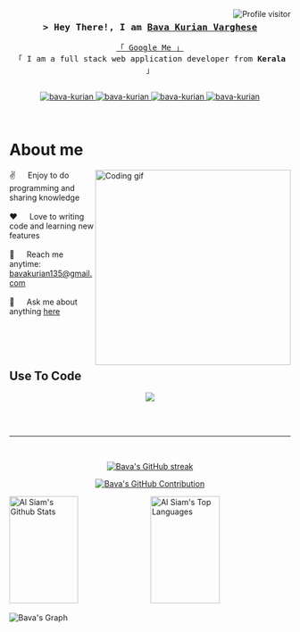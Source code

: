 <!--
<h2 align="center">
  Hi I'm Bava Kurian Varghese
  <img src="https://media.giphy.com/media/hvRJCLFzcasrR4ia7z/giphy.gif" width="28">
</h2>
-->

<!--
<p align="center">
  <a href="https://github.com/bava-kurian"><img src="https://readme-typing-svg.herokuapp.com/?lines=Self%20Taught%20Programmer;Front%20End%20Developer;1.5%2B%20years%20of%20coding%20experience;Always%20learning%20new%20things&center=true&width=380&height=45"></a>
</p>

 -->

<a href="https://komarev.com/ghpvc/?username=bava-kurian">
  <img align="right" src="https://komarev.com/ghpvc/?username=bava-kurian&label=Visitors&color=0e75b6&style=flat" alt="Profile visitor" />
</a>



<!-- Intro  -->
<h3 align="center">
        <samp>&gt; Hey There!, I am
                <b><a target="_blank" href="bavakirian.me">Bava Kurian Varghese</a></b>
        </samp>
</h3>


<p align="center"> 
  <samp>
    <a href="https://www.google.com/search?q=bava+kurian+varghese">「 Google Me 」</a>
    <br>
    「 I am a full stack web application developer from <b>Kerala</b> 」
    <br>
    <br>
  </samp>
</p>

<p align="center">
 <a href="bavakurian.me" target="blank">
  <img src="https://img.shields.io/badge/Website-DC143C?style=for-the-badge&logo=medium&logoColor=white" alt="bava-kurian" />
 </a>
 <a href="https://www.linkedin.com/in/bava-kurian-varghese-a14918249/" target="_blank">
  <img src="https://img.shields.io/badge/LinkedIn-0077B5?style=for-the-badge&logo=linkedin&logoColor=white" alt="bava-kurian"/>
 </a>
 <!-- <a href="https://dev.to/bava-kurian" target="_blank">
  <img src="https://img.shields.io/badge/dev.to-0A0A0A?style=for-the-badge&logo=dev.to&logoColor=white" alt="bava-kurian" />
 </a> -->
 <a href="(https://www.instagram.com/bava_kurian_/" target="_blank">
  <img src="https://img.shields.io/badge/Instagram-fe4164?style=for-the-badge&logo=instagram&logoColor=white" alt="bava-kurian" />
 </a> 
 <a href="(https://www.facebook.com/bavakurian.varghese.7" target="_blank">
  <img src="https://img.shields.io/badge/Facebook-20BEFF?&style=for-the-badge&logo=facebook&logoColor=white" alt="bava-kurian"  />
  </a> 
</p>
<br />

<!-- About Section -->
 # About me
 
<p>
 <img align="right" width="350" src="/assets/programmer.gif" alt="Coding gif" />
  
 ✌️ &emsp; Enjoy to do programming and sharing knowledge <br/><br/>
 ❤️ &emsp; Love to writing code and learning new features<br/><br/>
 📧 &emsp; Reach me anytime: bavakurian135@gmail.com<br/><br/>
 💬 &emsp; Ask me about anything [here](https://github.com/bava-kurian/bava-kurian/issues)

</p>

<br/>
<br/>
<br/>

## Use To Code
<p align="center">
  <a href="https://skillicons.dev">
    <img src="https://skillicons.dev/icons?i=git,github,html,css,js,py,django,java,mysql,sqlite,jquery,linux,stackoverflow,vscode,arduino,bash,bootstrap,c,linkedin,instagram,materialui,nodejs,react,tailwind,windows,postman,pytorch,r,sklearn,tensorflow,fastapidocker,nextjs,androidstudio" />
  </a>
</p>

<br/>



<br/>
<hr/>
<br/>

<p align="center">
  <a href="https://github.com/bava-kurian">
    <img src="https://github-readme-streak-stats.herokuapp.com/?user=bava-kurian&theme=radical&border=7F3FBF&background=0D1117" alt="Bava's GitHub streak"/>
  </a>
</p>

<p align="center">
  <a href="https://github.com/bava-kurian">
    <img src="https://github-profile-summary-cards.vercel.app/api/cards/profile-details?username=bava-kurian&theme=radical" alt="Bava's GitHub Contribution"/>
  </a>
</p>

<a> 
    <a href="https://github.com/bava-kurian"><img alt="Al Siam's Github Stats" src="https://denvercoder1-github-readme-stats.vercel.app/api?username=bava-kurian&show_icons=true&count_private=true&theme=react&border_color=7F3FBF&bg_color=0D1117&title_color=F85D7F&icon_color=F8D866" height="192px" width="49.5%"/></a>
  <a href="https://github.com/bava-kurian"><img alt="Al Siam's Top Languages" src="https://denvercoder1-github-readme-stats.vercel.app/api/top-langs/?username=bava-kurian&langs_count=8&layout=compact&theme=react&border_color=7F3FBF&bg_color=0D1117&title_color=F85D7F&icon_color=F8D866" height="192px" width="49.5%"/></a>
  <br/>
</a>


![Bava's Graph](https://github-readme-activity-graph.vercel.app/graph?username=bava-kurian&custom_title=Bava's%20GitHub%20Activity%20Graph&bg_color=0D1117&color=7F3FBF&line=7F3FBF&point=7F3FBF&area_color=FFFFFF&title_color=FFFFFF&area=true)
